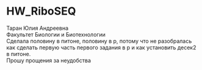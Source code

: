 # HW_RiboSEQ
Таран Юлия Андреевна  
Факультет Биологии и Биотехнологии   
Сделала половину в питоне, половину в р, потому что не разобралась как сделать первую часть первого задания в р и как установить десек2 в питоне.  
Прошу прощения за неудобства
